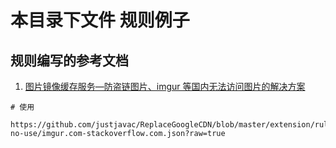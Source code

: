 # 本目录下文件 规则例子

## 规则编写的参考文档

1. [图片镜像缓存服务—防盗链图片、imgur 等国内无法访问图片的解决方案](https://funletu.com/10538/.html)

```text
# 使用

https://github.com/justjavac/ReplaceGoogleCDN/blob/master/extension/rules/example-no-use/imgur.com-stackoverflow.com.json?raw=true

```
